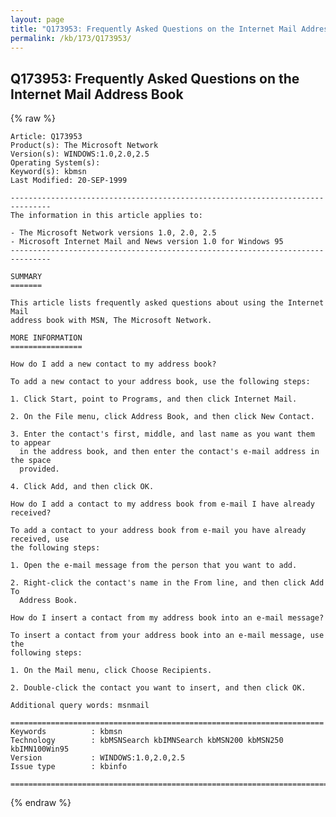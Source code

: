```yaml
---
layout: page
title: "Q173953: Frequently Asked Questions on the Internet Mail Address Book"
permalink: /kb/173/Q173953/
---
```


## Q173953: Frequently Asked Questions on the Internet Mail Address Book

{% raw %}

	Article: Q173953
	Product(s): The Microsoft Network
	Version(s): WINDOWS:1.0,2.0,2.5
	Operating System(s): 
	Keyword(s): kbmsn
	Last Modified: 20-SEP-1999
	
	-------------------------------------------------------------------------------
	The information in this article applies to:
	
	- The Microsoft Network versions 1.0, 2.0, 2.5 
	- Microsoft Internet Mail and News version 1.0 for Windows 95 
	-------------------------------------------------------------------------------
	
	SUMMARY
	=======
	
	This article lists frequently asked questions about using the Internet Mail
	address book with MSN, The Microsoft Network.
	
	MORE INFORMATION
	================
	
	How do I add a new contact to my address book?
	
	To add a new contact to your address book, use the following steps:
	
	1. Click Start, point to Programs, and then click Internet Mail.
	
	2. On the File menu, click Address Book, and then click New Contact.
	
	3. Enter the contact's first, middle, and last name as you want them to appear
	  in the address book, and then enter the contact's e-mail address in the space
	  provided.
	
	4. Click Add, and then click OK.
	
	How do I add a contact to my address book from e-mail I have already received?
	
	To add a contact to your address book from e-mail you have already received, use
	the following steps:
	
	1. Open the e-mail message from the person that you want to add.
	
	2. Right-click the contact's name in the From line, and then click Add To
	  Address Book.
	
	How do I insert a contact from my address book into an e-mail message?
	
	To insert a contact from your address book into an e-mail message, use the
	following steps:
	
	1. On the Mail menu, click Choose Recipients.
	
	2. Double-click the contact you want to insert, and then click OK.
	
	Additional query words: msnmail
	
	======================================================================
	Keywords          : kbmsn 
	Technology        : kbMSNSearch kbIMNSearch kbMSN200 kbMSN250 kbIMN100Win95
	Version           : WINDOWS:1.0,2.0,2.5
	Issue type        : kbinfo
	
	=============================================================================
	

{% endraw %}
